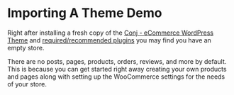 # Importing A Theme Demo

Right after installing a fresh copy of the [Conj - eCommerce WordPress Theme](https://themeforest.net/item/conj-ecommerce-wordpress-theme/21935639?ref=mypreview) and [required/recommended plugins](installing-recommended-plugins) you may find you have an empty store. 

There are no posts, pages, products, orders, reviews, and more by default. This is because you can get started right away creating your own products and pages along with setting up the WooCommerce settings for the needs of your store.
